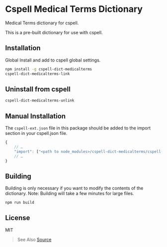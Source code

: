 # Cspell Medical Terms Dictionary

Medical Terms dictionary for cspell.

This is a pre-built dictionary for use with cspell.

## Installation

Global Install and add to cspell global settings.

```sh
npm install -g cspell-dict-medicalterms
cspell-dict-medicalterms-link
```

## Uninstall from cspell

```sh
cspell-dict-medicalterms-unlink
```

## Manual Installation

The `cspell-ext.json` file in this package should be added to the import section in your cspell.json file.

```javascript
{
    // …
    "import": ["<path to node_modules>/cspell-dict-medicalterms/cspell-ext.json"],
    // …
}
```

## Building

Building is only necessary if you want to modify the contents of the dictionary. Note: Building will take a few minutes for large files.

```sh
npm run build
```

## License

MIT

> See Also [Source](https://github.com/Glutanimate/wordlist-medicalterms-en)
